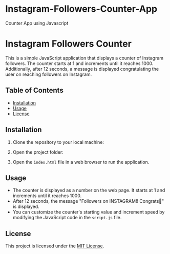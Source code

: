 # Instagram-Followers-Counter-App
Counter App using Javascript

# Instagram Followers Counter

This is a simple JavaScript application that displays a counter of Instagram followers. The counter starts at 1 and increments until it reaches 1000. Additionally, after 12 seconds, a message is displayed congratulating the user on reaching followers on Instagram.

## Table of Contents

- [Installation](#installation)
- [Usage](#usage)
- [License](#license)

## Installation

1. Clone the repository to your local machine:

2. Open the project folder:

3. Open the `index.html` file in a web browser to run the application.

## Usage

- The counter is displayed as a number on the web page. It starts at 1 and increments until it reaches 1000.
- After 12 seconds, the message "Followers on INSTAGRAM!! Congrats🎉" is displayed.
- You can customize the counter's starting value and increment speed by modifying the JavaScript code in the `script.js` file.

## License

This project is licensed under the [MIT License](LICENSE).

